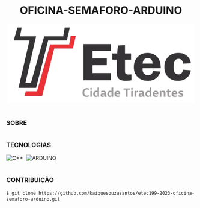 <h1 align=center>OFICINA-SEMAFORO-ARDUINO</h1>

<p align="center">
  <img src="etec.png" width="500">
</p>

#
### SOBRE

#
### TECNOLOGIAS

![C++](https://img.shields.io/badge/C%2B%2B-00599C?style=for-the-badge&logo=c%2B%2B&logoColor=white)&nbsp;
![ARDUINO](https://img.shields.io/badge/Arduino-00979D?style=for-the-badge&logo=Arduino&logoColor=white)&nbsp;

#
### CONTRIBUIÇÃO

```
$ git clone https://github.com/kaiquesouzasantos/etec199-2023-oficina-semaforo-arduino.git 
```
